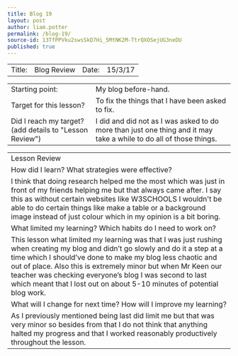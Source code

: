 ```yaml
---
title: Blog 19
layout: post
author: liam.potter
permalink: /blog-19/
source-id: 13TfPPVku2swsSkD7Hi_5MtNK2M-TtrQXOSejUG3neDU
published: true
---
```

<table>
  <tr>
    <td>Title:</td>
    <td>Blog Review</td>
    <td>Date:</td>
    <td>15/3/17</td>
  </tr>
</table>


<table>
  <tr>
    <td>Starting point:</td>
    <td>My blog before-hand.</td>
  </tr>
  <tr>
    <td>Target for this lesson?</td>
    <td>To fix the things that I have been asked to fix.</td>
  </tr>
  <tr>
    <td>Did I reach my target? 
(add details to "Lesson Review")</td>
    <td>I did and did not as I was asked to do more than just one thing and it may take a while to do all of those things.</td>
  </tr>
</table>


<table>
  <tr>
    <td>Lesson Review</td>
  </tr>
  <tr>
    <td>How did I learn? What strategies were effective? </td>
  </tr>
  <tr>
    <td>I think that doing research helped me the most which was just in front of my friends helping me but that always came after. I say this as without certain websites like W3SCHOOLS I wouldn't be able to do certain things like make a table or a background image instead of just colour which in my opinion is a bit boring.</td>
  </tr>
  <tr>
    <td>What limited my learning? Which habits do I need to work on? </td>
  </tr>
  <tr>
    <td>This lesson what limited my learning was that I was just rushing when creating my blog and didn’t go slowly and do it a step at a time which I should’ve done to make my blog less chaotic and out of place. Also this is extremely minor but when Mr Keen our teacher was checking everyone’s blog I was second to last which meant that I lost out on about 5-10 minutes of potential blog work.</td>
  </tr>
  <tr>
    <td>What will I change for next time? How will I improve my learning?</td>
  </tr>
  <tr>
    <td>As I previously mentioned being last did limit me but that was very minor so besides from that I do not think that anything halted my progress and that I worked reasonably productively throughout the lesson.</td>
  </tr>
</table>


